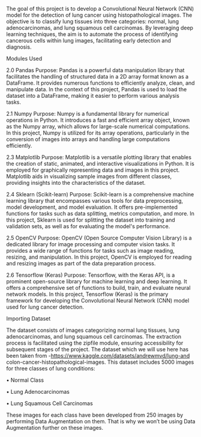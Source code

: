 The goal of this project is to develop a Convolutional Neural Network (CNN) model for the detection of lung cancer using histopathological images. The objective is to classify lung tissues into three categories: normal, lung adenocarcinomas, and lung squamous cell carcinomas. By leveraging deep learning techniques, the aim is to automate the process of identifying cancerous cells within lung images, facilitating early detection and diagnosis. 

Modules Used

2.0 Pandas
Purpose: Pandas is a powerful data manipulation library that facilitates the handling of 
structured data in a 2D array format known as a DataFrame. It provides numerous 
functions to efficiently analyze, clean, and manipulate data. In the context of this project, 
Pandas is used to load the dataset into a DataFrame, making it easier to perform various 
analysis tasks.

2.1 Numpy 
Purpose: Numpy is a fundamental library for numerical operations in Python. It 
introduces a fast and efficient array object, known as the Numpy array, which allows for 
large-scale numerical computations. In this project, Numpy is utilized for its array 
operations, particularly in the conversion of images into arrays and handling large 
computations efficiently. 

2.3 Matplotlib 
Purpose: Matplotlib is a versatile plotting library that enables the creation of static, 
animated, and interactive visualizations in Python. It is employed for graphically 
representing data and images in this project. Matplotlib aids in visualizing sample images 
from different classes, providing insights into the characteristics of the dataset. 

2.4 Sklearn (Scikit-learn) 
Purpose: Scikit-learn is a comprehensive machine learning library that encompasses 
various tools for data preprocessing, model development, and model evaluation. It offers 
pre-implemented functions for tasks such as data splitting, metrics computation, and 
more. In this project, Sklearn is used for splitting the dataset into training and validation 
sets, as well as for evaluating the model's performance. 

2.5 OpenCV 
Purpose: OpenCV (Open Source Computer Vision Library) is a dedicated library for 
image processing and computer vision tasks. It provides a wide range of functions for 
tasks such as image reading, resizing, and manipulation. In this project, OpenCV is 
employed for reading and resizing images as part of the data preparation process. 

2.6 Tensorflow (Keras) 
Purpose: Tensorflow, with the Keras API, is a prominent open-source library for 
machine learning and deep learning. It offers a comprehensive set of functions to build, 
train, and evaluate neural network models. In this project, Tensorflow (Keras) is the 
primary framework for developing the Convolutional Neural Network (CNN) model used 
for lung cancer detection.

Importing Dataset 

The dataset consists of images categorizing normal lung tissues, lung adenocarcinomas, 
and lung squamous cell carcinomas. The extraction process is facilitated using the zipfile 
module, ensuring accessibility for subsequent stages of the project. The dataset which we 
will use here has been taken from -https://www.kaggle.com/datasets/andrewmvd/lung-and
colon-cancer-histopathological-images.  This dataset includes 5000 images for three 
classes of lung conditions: 

• Normal Class 

• Lung Adenocarcinomas 

• Lung Squamous Cell Carcinomas 

These images for each class have been developed from 250 images by performing Data 
Augmentation on them. That is why we won’t be using Data Augmentation further on these 
images.
